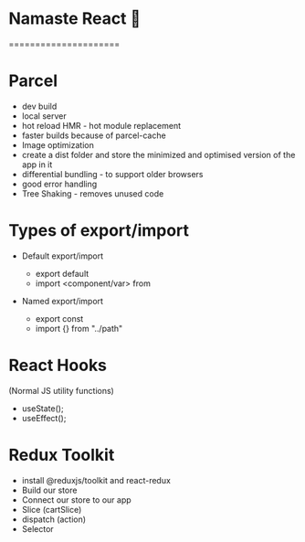 # Namaste React 🚀

=====================

# Parcel

- dev build
- local server
- hot reload HMR - hot module replacement
- faster builds because of parcel-cache
- Image optimization
- create a dist folder and store the minimized and optimised version of the app in it
- differential bundling - to support older browsers
- good error handling
- Tree Shaking - removes unused code

# Types of export/import

- Default export/import

  - export default <name of the component>
  - import <component/var> from <path>

- Named export/import
  - export const <component name>
  - import {<component name>} from "../path"

# React Hooks

(Normal JS utility functions)

- useState();
- useEffect();

# Redux Toolkit

- install @reduxjs/toolkit and react-redux
- Build our store
- Connect our store to our app
- Slice (cartSlice)
- dispatch (action)
- Selector
